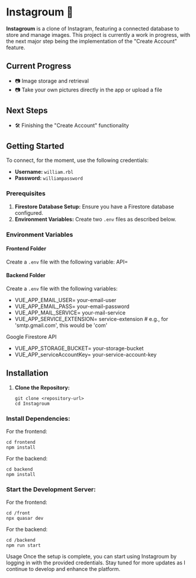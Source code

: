# Instagroum 📸

**Instagroum** is a clone of Instagram, featuring a connected database to store and manage images. This project is currently a work in progress, with the next major step being the implementation of the "Create Account" feature.

## Current Progress

- 📷 Image storage and retrieval
- 📷 Take your own pictures directly in the app or upload a file

## Next Steps

- 🛠️ Finishing the "Create Account" functionality

## Getting Started

To connect, for the moment, use the following credentials:
- **Username:** `william.rbl`
- **Password:** `williampassword`

### Prerequisites

1. **Firestore Database Setup:** Ensure you have a Firestore database configured.
2. **Environment Variables:** Create two `.env` files as described below.

### Environment Variables

#### Frontend Folder

Create a `.env` file with the following variable:
API=<link to backend server>

#### Backend Folder

Create a `.env` file with the following variables:

- VUE_APP_EMAIL_USER= your-email-user 
- VUE_APP_EMAIL_PASS= your-email-password
- VUE_APP_MAIL_SERVICE= your-mail-service
- VUE_APP_SERVICE_EXTENSION= service-extension # e.g., for 'smtp.gmail.com', this would be 'com'

Google Firestore API
- VUE_APP_STORAGE_BUCKET= your-storage-bucket
- VUE_APP_serviceAccountKey= your-service-account-key

## Installation

1. **Clone the Repository:**
   ```
   git clone <repository-url>
   cd Instagroum
### Install Dependencies:

For the frontend:
```
cd frontend
npm install
```
For the backend:
```
cd backend
npm install
```
### Start the Development Server:

For the frontend:
```
cd /front
npx quasar dev
```
For the backend:
```
cd /backend
npm run start
```
Usage
Once the setup is complete, you can start using Instagroum by logging in with the provided credentials. Stay tuned for more updates as I continue to develop and enhance the platform.
